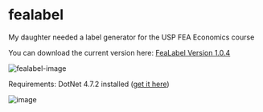 # fealabel
My daughter needed a label generator for the USP FEA Economics course

You can download the current version here: [FeaLabel Version 1.0.4](https://github.com/quilombodigital/fealabel/releases/download/v1.0.4/fealabel-1.0.4.zip)

![fealabel-image](https://user-images.githubusercontent.com/874378/168492047-cb4f5f18-c243-4b21-9cf0-00e8a66be81e.png)

Requirements:
DotNet 4.7.2 installed ([get it here](https://dotnet.microsoft.com/en-us/download/dotnet-framework/thank-you/net472-web-installer))

![image](https://user-images.githubusercontent.com/874378/168492375-798f1148-b1f9-4e61-a583-3ac36fe47d26.png)
